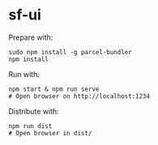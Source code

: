 # sf-ui

Prepare with:

```
sudo npm install -g parcel-bundler
npm install
```

Run with:

```
npm start & npm run serve
# Open browser on http://localhost:1234
```

Distribute with:

```
npm run dist
# Open browser in dist/
```
